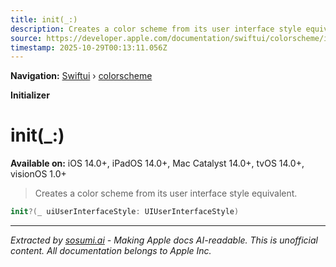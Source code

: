 ```yaml
---
title: init(_:)
description: Creates a color scheme from its user interface style equivalent.
source: https://developer.apple.com/documentation/swiftui/colorscheme/init(_:)
timestamp: 2025-10-29T00:13:11.056Z
---
```


**Navigation:** [Swiftui](/documentation/swiftui) › [colorscheme](/documentation/swiftui/colorscheme)

**Initializer**

# init(_:)

**Available on:** iOS 14.0+, iPadOS 14.0+, Mac Catalyst 14.0+, tvOS 14.0+, visionOS 1.0+

> Creates a color scheme from its user interface style equivalent.

```swift
init?(_ uiUserInterfaceStyle: UIUserInterfaceStyle)
```

---

*Extracted by [sosumi.ai](https://sosumi.ai) - Making Apple docs AI-readable.*
*This is unofficial content. All documentation belongs to Apple Inc.*
